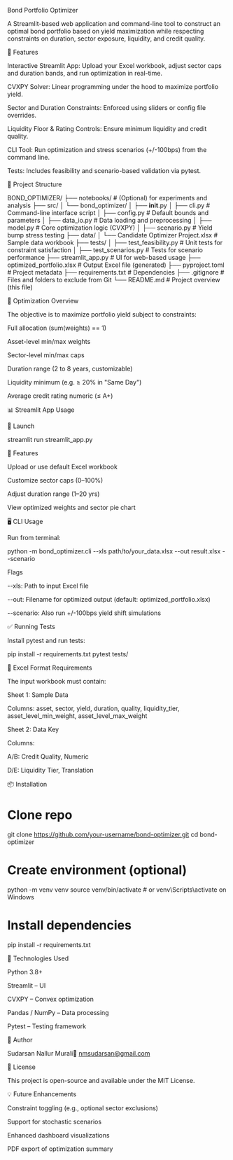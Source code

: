 Bond Portfolio Optimizer

A Streamlit-based web application and command-line tool to construct an optimal bond portfolio based on yield maximization while respecting constraints on duration, sector exposure, liquidity, and credit quality.

🚀 Features

Interactive Streamlit App: Upload your Excel workbook, adjust sector caps and duration bands, and run optimization in real-time.

CVXPY Solver: Linear programming under the hood to maximize portfolio yield.

Sector and Duration Constraints: Enforced using sliders or config file overrides.

Liquidity Floor & Rating Controls: Ensure minimum liquidity and credit quality.

CLI Tool: Run optimization and stress scenarios (+/-100bps) from the command line.

Tests: Includes feasibility and scenario-based validation via pytest.

📁 Project Structure

BOND_OPTIMIZER/
├── notebooks/                  # (Optional) for experiments and analysis
├── src/
│   └── bond_optimizer/
│       ├── __init__.py
│       ├── cli.py              # Command-line interface script
│       ├── config.py           # Default bounds and parameters
│       ├── data_io.py          # Data loading and preprocessing
│       ├── model.py            # Core optimization logic (CVXPY)
│       ├── scenario.py         # Yield bump stress testing
├── data/
│   └── Candidate Optimizer Project.xlsx  # Sample data workbook
├── tests/
│   ├── test_feasibility.py     # Unit tests for constraint satisfaction
│   ├── test_scenarios.py       # Tests for scenario performance
├── streamlit_app.py            # UI for web-based usage
├── optimized_portfolio.xlsx    # Output Excel file (generated)
├── pyproject.toml              # Project metadata
├── requirements.txt            # Dependencies
├── .gitignore                  # Files and folders to exclude from Git
└── README.md                   # Project overview (this file)

🧠 Optimization Overview

The objective is to maximize portfolio yield subject to constraints:

Full allocation (sum(weights) == 1)

Asset-level min/max weights

Sector-level min/max caps

Duration range (2 to 8 years, customizable)

Liquidity minimum (e.g. ≥ 20% in "Same Day")

Average credit rating numeric (≤ A+)

📊 Streamlit App Usage

🔧 Launch

streamlit run streamlit_app.py

🧩 Features

Upload or use default Excel workbook

Customize sector caps (0–100%)

Adjust duration range (1–20 yrs)

View optimized weights and sector pie chart

🖥️ CLI Usage

Run from terminal:

python -m bond_optimizer.cli --xls path/to/your_data.xlsx --out result.xlsx --scenario

Flags

--xls: Path to input Excel file

--out: Filename for optimized output (default: optimized_portfolio.xlsx)

--scenario: Also run +/-100bps yield shift simulations

✅ Running Tests

Install pytest and run tests:

pip install -r requirements.txt
pytest tests/

🧾 Excel Format Requirements

The input workbook must contain:

Sheet 1: Sample Data

Columns: asset, sector, yield, duration, quality, liquidity_tier, asset_level_min_weight, asset_level_max_weight

Sheet 2: Data Key

Columns:

A/B: Credit Quality, Numeric

D/E: Liquidity Tier, Translation

📦 Installation

# Clone repo
git clone https://github.com/your-username/bond-optimizer.git
cd bond-optimizer

# Create environment (optional)
python -m venv venv
source venv/bin/activate  # or venv\Scripts\activate on Windows

# Install dependencies
pip install -r requirements.txt

🧠 Technologies Used

Python 3.8+

Streamlit – UI

CVXPY – Convex optimization

Pandas / NumPy – Data processing

Pytest – Testing framework

👤 Author

Sudarsan Nallur Murali📧 nmsudarsan@gmail.com

📜 License

This project is open-source and available under the MIT License.

💡 Future Enhancements

Constraint toggling (e.g., optional sector exclusions)

Support for stochastic scenarios

Enhanced dashboard visualizations

PDF export of optimization summary

